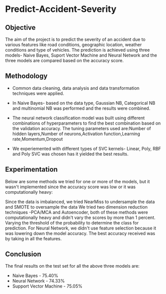# Predict-Accident-Severity

## Objective

The aim of the project is to predict the severity of an accident due to various features like road conditions, geographic location, weather conditions and type of vehicles. The prediction is achieved using three models- Naive Bayes, Suport Vector Machine and Neural Network and the three models are compared based on the accuracy score.

## Methodology

* Common data cleaning, data analysis and data transformation techniques were applied. 

* In Naive Bayes- based on the data type, Gaussian NB, Categorical NB and multinomial NB was performed and the results were combined. 

* The neural network classification model was built using different combinations of hyperparameters to find the best combination based on the validation accuracy. The tuning parameters used are:Number of hidden layers,Number of neurons,Activation function,Learning rate,Momentum,Dropout

* We experiemented with different types of SVC kernels- Linear, Poly, RBF and Poly SVC was chosen has it yielded the best results. 

## Experimentation 

Below are some methods we tried for one or more of the models, but it wasn't implemented since the accuracy score was low or it was computationally heavy:

Since the data is imbalanced, we tried NearMiss to undersample the data and SMOTE to oversample the data
We tried two dimension reduction techniques -PCA/MCA and Autoencoder, both of these methods were computationally heavy and didn't vary the scores by more than 1 percent.
Varying the threshold of the probability to determine the class for prediction.
For Neural Network, we didn't use feature selection because it was lowering down the model accuracy. The best accuracy received was by taking in all the features.

## Conclusion 

The final results on the test set for all the above three models are:
* Naive Bayes - 75.40%
* Neural Network - 74.33%
* Support Vector Machine - 75.05%
